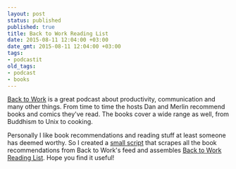 ```yaml
---
layout: post
status: published
published: true
title: Back to Work Reading List
date: 2015-08-11 12:04:00 +03:00
date_gmt: 2015-08-11 12:04:00 +03:00
tags:
- podcastit
old_tags:
- podcast
- books
---
```

[Back to Work](http://5by5.tv/b2w) is a great podcast about productivity,
communication and many other things. From time to time the hosts Dan and Merlin
recommend books and comics they've read. The books cover a wide range as well,
from Buddhism to Unix to cooking.

Personally I like book recommendations and reading stuff at least someone has
deemed worthy. So I created a [small script](https://github.com/oiva/b2w) that
scrapes all the book recommendations from Back to Work's feed and
assembles [Back to Work Reading List](http://oivaeskola.fi/b2w/). Hope you find
it useful!
